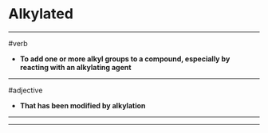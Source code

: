 # Alkylated
---
#verb
- **To add one or more alkyl groups to a compound, especially by reacting with an alkylating agent**
---
#adjective
- **That has been modified by alkylation**
---
---
